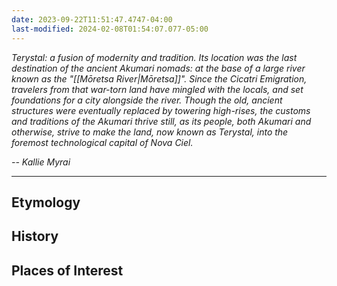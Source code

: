 ```yaml
---
date: 2023-09-22T11:51:47.4747-04:00
last-modified: 2024-02-08T01:54:07.077-05:00
---
```

*Terystal: a fusion of modernity and tradition. Its location was the last destination of the ancient Akumari nomads: at the base of a large river known as the "[[Mōretsa River|Mōretsa]]". Since the Cicatri Emigration, travelers from that war-torn land have mingled with the locals, and set foundations for a city alongside the river. Though the old, ancient structures were eventually replaced by towering high-rises, the customs and traditions of the Akumari thrive still, as its people, both Akumari and otherwise, strive to make the land, now known as Terystal, into the foremost technological capital of Nova Ciel.*

*-- Kallie Myrai*

---
## Etymology

## History

## Places of Interest